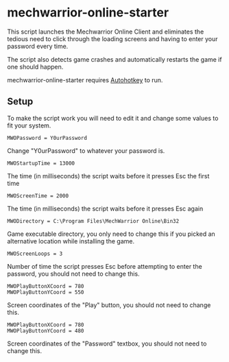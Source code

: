 # mechwarrior-online-starter

This script launches the Mechwarrior Online Client and eliminates the tedious need to click through the
loading screens and having to enter your password every time.

The script also detects game crashes and automatically restarts the game if one should happen.

mechwarrior-online-starter requires [Autohotkey](https://autohotkey.com/) to run.

## Setup

To make the script work you will need to edit it and change some values to fit your system.

    MWOPassword = Y0urPassword
    
Change "Y0urPassword" to whatever your password is.

    MWOStartupTime = 13000

The time (in milliseconds) the script waits before it presses Esc the first time

    MWOScreenTime = 2000
    
 The time (in milliseconds) the script waits before it presses Esc again

    MWODirectory = C:\Program Files\MechWarrior Online\Bin32

Game executable directory, you only need to change this if you picked an alternative location while installing the game.

    MWOScreenLoops = 3
    
Number of time the script presses Esc before attempting to enter the password, you should not need to change this.

    MWOPlayButtonXCoord = 780
    MWOPlayButtonYCoord = 550

Screen coordinates of the "Play" button, you should not need to change this.

    MWOPlayButtonXCoord = 780
    MWOPlayButtonYCoord = 480

Screen coordinates of the "Password" textbox, you should not need to change this.
